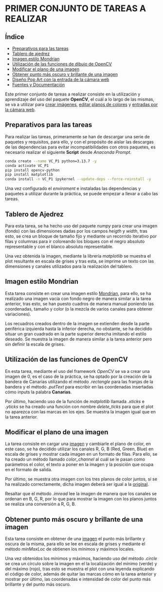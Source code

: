 <!-- @import "design/style.css" -->

# **PRIMER CONJUNTO DE TAREAS A REALIZAR**

## Índice

- [Preparativos para las tareas](#preparativos-para-las-tareas)
- [Tablero de ajedrez](#tablero-de-ajedrez)
- [Imagen estilo Mondrian](#imagen-estilo-mondrian)
- [Utilización de las funciones de dibujo de OpenCV](#utilización-de-las-funciones-de-dibujo-de-opencv)
- [Modificar el plano de una imagen](#modificar-el-plano-de-una-imagen)
- [Obtener punto más oscuro y brillante de una imagen](#obtener-punto-más-oscuro-y-brillante-de-una-imagen)
- [Diseño Pop Art con la entrada de la cámara web](#diseño-pop-art-con-la-entrada-de-la-cámara-web)
- [Fuentes y Documentación](#fuentes-y-documentacion)

Este primer conjunto de tareas a realizar consiste en la utilización y aprendizaje del uso del paquete **OpenCV**, el cuál a lo largo de las mismas, se va a utilizar para [crear imágenes](#utilización-de-las-funciones-de-dibujo-de-opencv), [editar planos de colores](#modificar-el-plano-de-una-imagen) y [entradas por la cámara web](#diseño-pop-art-con-la-entrada-de-la-cámara-web).

## Preparativos para las tareas

Para realizar las tareas, primeramente se han de descargar una serie de paquetes y requisitos, para ello, y con el propósito de aislar las descargas de las dependencias para evitar incompatibilidades con otros paquetes, es necesario realizar el siguiente **Script** desde *Anaconda Prompt*.

```bash
conda create --name VC_P1 python=3.13.7 -y
conda activate VC_P1
pip install opencv-python
pip install matplotlib
conda install -n VC_P1 ipykernel --update-deps --force-reinstall -y
```

Una vez configurado el *enviroment* e instaladas las dependencias y paquetes a utilizar durante la práctica, se puede empezar a llevar a cabo las tareas.

## Tablero de Ajedrez

Para esta tarea, se ha hecho uso del paquete *numpy* para crear una imagen (fondo) con las dimensiones dadas por los campos *heigth* y *width*, tras esto, se crea un bloque de tamaño fijo y mediante un recorrido iterativo por filas y columnas para ir coloreando los bloques con el negro absoluto representable y con el blanco absoluto representable.

Una vez obtenida la imagen, mediante la librería *matplotlib* se muestra el plot resultante en escala de grises y tras esta, se imprime un texto con las dimensiones y canales utilizados para la realización del tablero.

## Imagen estilo Mondrian

Esta tarea consiste en crear una imagen estilo [Mondrian](https://estudio-grafico.blogspot.com/2021/02/estilo-mondrian.html), para ello, se ha realizado una imagen vacía con fondo negro de manera similar a la tarea anterior, tras esto, se han puesto cuadros de manera manual poniendo las coordenadas, tamaño y color (o la mezcla de varios canales para obtener variaciones).

Los recuadros creados dentro de la imagen se extienden desde la parte periférica izquierda hasta la inferior derecha, no obstante, se ha decidido situar un gran cuadrado en la parte superior derecha imitando el estilo deseado. Se muestra la imagen de manera similar a la tarea anterior pero sin definir la escala de grises.

## Utilización de las funciones de OpenCV

En esta tarea, mediante el uso del framework *OpenCV* se va a crear una imagen de 0, es el caso de la práctica, se ha optado por la creación de la bandera de Canarias utilizando el método *.rectangle* para las franjas de la bandera y el método *.putText* para escribir en las coordenadas insertadas cómo inputs la palabra **Canarias**.

Por último, haciendo uso de la función de *matplotlib* llamada *.xticks* e *.yticks* se ha creado una función con nombre *delete_ticks* para que el plot no aparezca con las marcas en los ejes. Se muestra la imagen igual que en la tarea anterior.

## Modificar el plano de una imagen

La tarea consiste en cargar una [imagen](Resources/Imagen.jpg) y cambiarle el plano de color, en este caso, se ha decidido utilizar los canales R, G, B (Red, Green, Blue) en escala de grises y mostrar cada imagen en un formato de filas. Para ello, se ha creado un método llamado *color_channel* al cuál se le pasan como parámetros el color, el texto a poner en la imagen y la posición que ocupa en el formato de salida.

Por último, se muestra otra imagen con los tres planos de color juntos, si se ha realizado correctamente, dicha imagen deberá ser igual a la [original](Resources/Imagen.jpg).

Resaltar que el método *.imread* lee la imagen de manera que los canales se ordenan en B, G, R, por lo que para mostrar la imagen con los planos juntos se realiza una conversión a R, G, B.

## Obtener punto más oscuro y brillante de una imagen

Esta tarea consiste en obtener de una [imagen](Resources/Imagen.jpg) el punto más brillante y oscura de la misma, para ello se lee en escala de grises y mediante el método *minMaxLoc* de obtienen los mínimos y máximos locales.

Una vez obtenidos los mínimos y máximos, haciendo uso del método *.circle* se crea un círculo sobre la imagen en el la localización del mínimo (verde) y del máximo (rojo), tras esto se muestra el plot con una leyenda explicando el código de color, además de quitar las marcas cómo en la tarea anterior y mostrar por último, las coordenadas e intensidad de color del punto más brillante y del punto más oscuro.

